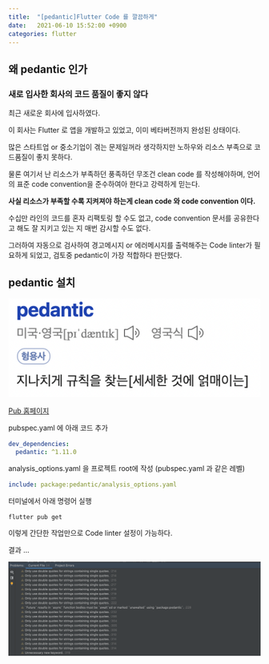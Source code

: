 ```yaml
---
title:  "[pedantic]Flutter Code 를 깔끔하게"
date:   2021-06-10 15:52:00 +0900
categories: flutter
---
```



## 왜 pedantic 인가
### 새로 입사한 회사의 코드 품질이 좋지 않다

최근 새로운 회사에 입사하였다.

이 회사는 Flutter 로 앱을 개발하고 있었고, 이미 베타버전까지 완성된 상태이다.

많은 스타트업 or 중소기업이 겪는 문제일꺼라 생각하지만 노하우와 리소스 부족으로 코드품질이 좋지 못하다.

물론 여기서 난 리소스가 부족하던 풍족하던 무조건 clean code 를 작성해야하며, 언어의 표준 code convention을 준수하여아 한다고 강력하게 믿는다.

__사실 리소스가 부족할 수록 지켜져야 하는게 clean code 와 code convention 이다.__

수십만 라인의 코드를 혼자 리팩토링 할 수도 없고, code convention 문서를 공유한다고 해도 잘 지키고 있는 지 매번 감시할 수도 없다.

그러하여 자동으로 검사하여 경고메시지 or 에러메시지를 출력해주는 Code linter가 필요하게 되었고, 검토중 pedantic이 가장 적합하다 판단했다.

## pedantic 설치

![영어사전 의미](/assets/images/2021/06/20210610_06.png "사전적의미")

[Pub 홈페이지](https://pub.dev/packages/pedantic)

pubspec.yaml 에 아래 코드 추가

```yaml
dev_dependencies:
  pedantic: ^1.11.0
```

analysis_options.yaml 을 프로젝트 root에 작성 (pubspec.yaml 과 같은 레벨)
```yaml
include: package:pedantic/analysis_options.yaml
```

터미널에서 아래 명령어 실행
```shell
flutter pub get
```

이렇게 간단한 작업만으로 Code linter 설정이 가능하다.

결과 ...

![영어사전 의미](/assets/images/2021/06/20210610_07.png "사전적의미")
